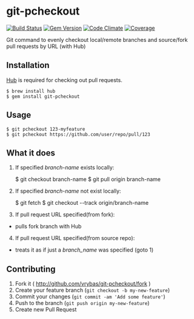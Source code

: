 # git-pcheckout

[![Build Status](https://api.travis-ci.org/vrybas/git-pcheckout.svg)][travis]
[![Gem Version](http://img.shields.io/gem/v/git-pcheckout.svg)][gem]
[![Code Climate](http://img.shields.io/codeclimate/github/vrybas/git-pcheckout.svg)][codeclimate]
[![Coverage](https://coveralls.io/repos/vrybas/git-pcheckout/badge.png?branch=master)][coverage]

Git command to evenly checkout local/remote branches and source/fork
pull requests by URL (with Hub)

## Installation

[Hub][1] is required for checking out pull requests.

    $ brew install hub
    $ gem install git-pcheckout

## Usage

    $ git pcheckout 123-myfeature
    $ git pcheckout https://github.com/user/repo/pull/123

## What it does

1. If specified _branch-name_ exists locally:

    $ git checkout branch-name
    $ git pull origin branch-name

2. If specified _branch-name_ not exist locally:

    $ git fetch
    $ git checkout --track origin/branch-name

3. If pull request URL specified(from fork):
  - pulls fork branch with Hub

4. If pull request URL specified(from source repo):
  - treats it as if just a _branch_name_ was specified (goto 1)

## Contributing

1. Fork it ( http://github.com/vrybas/git-pcheckout/fork )
2. Create your feature branch (`git checkout -b my-new-feature`)
3. Commit your changes (`git commit -am 'Add some feature'`)
4. Push to the branch (`git push origin my-new-feature`)
5. Create new Pull Request

[1]: http://hub.github.com/
[travis]: https://travis-ci.org/vrybas/git-pcheckout
[gem]: http://rubygems.org/gems/git-pcheckout
[codeclimate]: https://codeclimate.com/github/vrybas/git-pcheckout
[coverage]: https://coveralls.io/r/vrybas/git-pcheckout?branch=master
